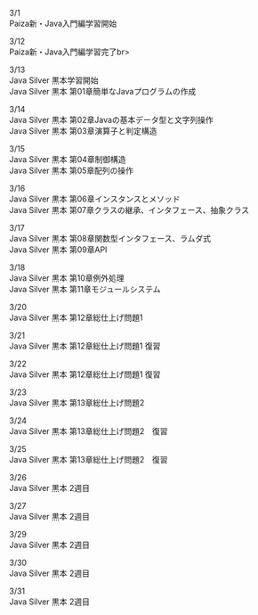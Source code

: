 3/1<br>
    Paiza新・Java入門編学習開始<br>

3/12<br>
    Paiza新・Java入門編学習完了br>

3/13<br>
    Java Silver 黒本学習開始<br>
    Java Silver 黒本 第01章簡単なJavaプログラムの作成<br>

3/14<br>
    Java Silver 黒本 第02章Javaの基本データ型と文字列操作<br>
    Java Silver 黒本 第03章演算子と判定構造<br>

3/15<br>
    Java Silver 黒本 第04章制御構造<br>
    Java Silver 黒本 第05章配列の操作<br>

3/16<br>
    Java Silver 黒本 第06章インスタンスとメソッド<br>
    Java Silver 黒本 第07章クラスの継承、インタフェース、抽象クラス<br>

3/17<br>
    Java Silver 黒本 第08章関数型インタフェース、ラムダ式<br>
    Java Silver 黒本 第09章API<br>

3/18<br>
    Java Silver 黒本 第10章例外処理<br>
    Java Silver 黒本 第11章モジュールシステム<br>

3/20<br>
    Java Silver 黒本 第12章総仕上げ問題1<br>

3/21<br>
    Java Silver 黒本 第12章総仕上げ問題1 復習<br>

3/22<br>
    Java Silver 黒本 第12章総仕上げ問題1 復習<br>

3/23<br>
    Java Silver 黒本 第13章総仕上げ問題2<br>

3/24<br>
    Java Silver 黒本 第13章総仕上げ問題2　復習<br>

3/25<br>
    Java Silver 黒本 第13章総仕上げ問題2　復習<br>

3/26<br>
    Java Silver 黒本 2週目<br>

3/27<br>
    Java Silver 黒本 2週目<br>

3/29<br>
    Java Silver 黒本 2週目<br>

3/30<br>
    Java Silver 黒本 2週目<br>

3/31<br>
    Java Silver 黒本 2週目<br>

